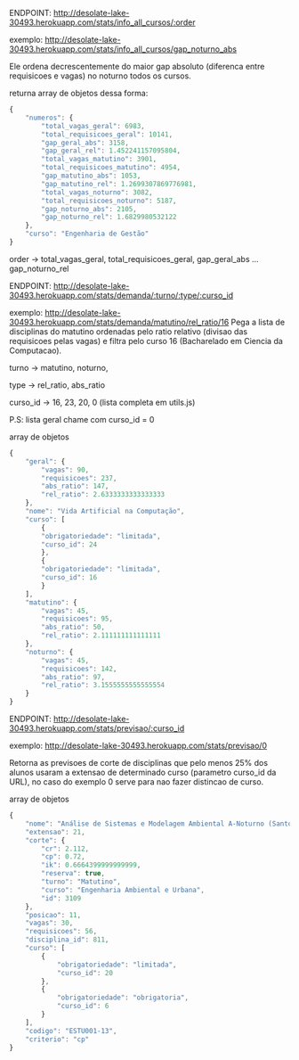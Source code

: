 ENDPOINT: http://desolate-lake-30493.herokuapp.com/stats/info_all_cursos/:order

exemplo: http://desolate-lake-30493.herokuapp.com/stats/info_all_cursos/gap_noturno_abs

Ele ordena decrescentemente do maior gap absoluto (diferenca entre requisicoes e vagas)
no noturno todos os cursos.

returna array de objetos dessa forma:
```javascript
{
	"numeros": {
		"total_vagas_geral": 6983,
		"total_requisicoes_geral": 10141,
		"gap_geral_abs": 3158,
		"gap_geral_rel": 1.452241157095804,
		"total_vagas_matutino": 3901,
		"total_requisicoes_matutino": 4954,
		"gap_matutino_abs": 1053,
		"gap_matutino_rel": 1.2699307869776981,
		"total_vagas_noturno": 3082,
		"total_requisicoes_noturno": 5187,
		"gap_noturno_abs": 2105,
		"gap_noturno_rel": 1.6829980532122
	},
	"curso": "Engenharia de Gestão"
}
```
order -> total_vagas_geral, total_requisicoes_geral, gap_geral_abs ... gap_noturno_rel

ENDPOINT: http://desolate-lake-30493.herokuapp.com/stats/demanda/:turno/:type/:curso_id

exemplo: http://desolate-lake-30493.herokuapp.com/stats/demanda/matutino/rel_ratio/16
Pega a lista de disciplinas do matutino ordenadas pelo ratio relativo (divisao das requisicoes pelas vagas) e filtra pelo curso 16 (Bacharelado em Ciencia da Computacao).

turno -> matutino, noturno, 

type -> rel_ratio, abs_ratio

curso_id -> 16, 23, 20, 0 (lista completa em utils.js)

P.S: lista geral chame com curso_id = 0

array de objetos
```javascript
{
	"geral": {
		"vagas": 90,
		"requisicoes": 237,
		"abs_ratio": 147,
		"rel_ratio": 2.6333333333333333
	},
	"nome": "Vida Artificial na Computação",
	"curso": [
		{
		"obrigatoriedade": "limitada",
		"curso_id": 24
		},
		{
		"obrigatoriedade": "limitada",
		"curso_id": 16
		}
	],
	"matutino": {
		"vagas": 45,
		"requisicoes": 95,
		"abs_ratio": 50,
		"rel_ratio": 2.111111111111111
	},
	"noturno": {
		"vagas": 45,
		"requisicoes": 142,
		"abs_ratio": 97,
		"rel_ratio": 3.1555555555555554
	}
}
```

ENDPOINT: http://desolate-lake-30493.herokuapp.com/stats/previsao/:curso_id

exemplo: http://desolate-lake-30493.herokuapp.com/stats/previsao/0

Retorna as previsoes de corte de disciplinas que pelo menos 25% dos alunos usaram a extensao de determinado curso (parametro curso_id da URL), no caso do exemplo 0 serve para nao fazer distincao de curso.

array de objetos
```javascript
{
	"nome": "Análise de Sistemas e Modelagem Ambiental A-Noturno (Santo André)",
	"extensao": 21,
	"corte": {
		"cr": 2.112,
		"cp": 0.72,
		"ik": 0.6664399999999999,
		"reserva": true,
		"turno": "Matutino",
		"curso": "Engenharia Ambiental e Urbana",
		"id": 3109
	},
	"posicao": 11,
	"vagas": 30,
	"requisicoes": 56,
	"disciplina_id": 811,
	"curso": [
		{
			"obrigatoriedade": "limitada",
			"curso_id": 20
		},
		{
			"obrigatoriedade": "obrigatoria",
			"curso_id": 6
		}
	],
	"codigo": "ESTU001-13",
	"criterio": "cp"
}
```